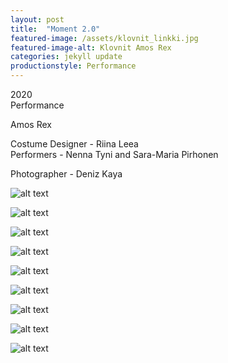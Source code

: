 ```yaml
---
layout: post
title:  "Moment 2.0"
featured-image: /assets/klovnit_linkki.jpg
featured-image-alt: Klovnit Amos Rex
categories: jekyll update
productionstyle: Performance
---
```

  2020  
  Performance   
  
  Amos Rex  

  Costume Designer - Riina Leea  
  Performers - Nenna Tyni and Sara-Maria Pirhonen  
  
  Photographer - Deniz Kaya  

![alt text](/assets/projects/klovnit3.jpg)

![alt text](/assets/projects/klovnit9.jpg)

![alt text](/assets/projects/klovnit5.jpg)

![alt text](/assets/projects/klovnit1.jpg)

![alt text](/assets/projects/klovnit2.jpg)

![alt text](/assets/projects/klovnit6.jpg)

![alt text](/assets/projects/klovnit7.jpg)

![alt text](/assets/projects/klovnit8.jpg)

![alt text](/assets/projects/klovnit4.jpg)
